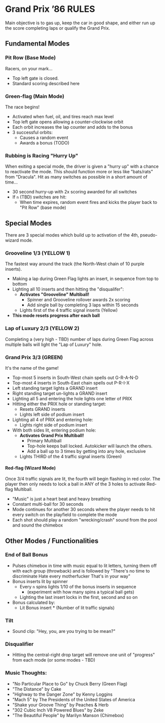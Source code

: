 Grand Prix ’86 RULES
====================

Main objective is to gas up, keep the car in good shape, and
either run up the score completing laps or qualify the Grand Prix.

Fundamental Modes
-----------------

### Pit Row (Base Mode)

Racers, on your mark...

- Top left gate is closed.
- Standard scoring described here

### Green-flag (Main Mode)

The race begins!

- Activated when fuel, oil, and tires reach max level
- Top left gate opens allowing a counter-clockwise orbit
- Each orbit increases the lap counter and adds to the bonus
- 3 successful orbits:
  - Causes a random event
  - Awards a bonus (TODO)

### Rubbing is Racing "Hurry Up"

When exiting a special mode, the driver is given a "hurry up" with
a chance to reactivate the mode. This should function more or less
like "bats/rats" from "Dracula". Hit as many switches as possible in a short amount of time...

- 30 second hurry-up with 2x scoring awarded for all switches
- If `n` (TBD) switches are hit:
  - When time expires, random event fires and kicks the
    player back to "Pit Row" (base mode)

Special Modes
-------------

There are 3 special modes which build up to activation of the
4th, pseudo-wizard mode.

### Grooveline 1/3 (YELLOW 1)

The fastest way around the track (the North-West chain of 10
purple inserts).

- Making a lap during Green Flag lights an insert, in sequence
  from top to bottom
- Lighting all 10 inserts and then hitting the "disqualifer":
  - **Activates "Grooveline" Multiball!**
    - Spinner and Grooveline rollover awards 2x scoring
    - Add single ball by completing 3 laps within 15 seconds
  - Lights first of the 4 traffic signal inserts (Yellow)
- **This mode resets progress after each ball**

### Lap of Luxury 2/3 (YELLOW 2)

Completing a (very high - TBD) number of laps during Green Flag
across multiple balls will light the "Lap of Luxury" hole.

### Grand Prix 3/3 (GREEN)

It's the name of the game!

- Top-most 5 inserts in South-West chain spells out G-R-A-N-D
- Top-most 4 inserts in South-East chain spells out P-R-I-X
- Left standing target lights a GRAND insert
- Right standing target un-lights a GRAND insert
- Lighting all 5 and entering the hole lights one letter of PRIX
- Hitting either the PRIX hole or standing target:
    - Resets GRAND inserts
    - Lights left side of podium insert
- Lighting all 4 of PRIX and entering hole:
  - Lights right side of podium insert
- With both sides lit, entering podium hole:
  - **Activates Grand Prix Multiball!**
    - Primary Multiball
    - Top-hole keeps ball locked. Autokicker will launch the others.
    - Add a ball up to 3 times by getting into any hole, exclusive
  - Lights THIRD of the 4 traffic signal inserts (Green)


#### Red-flag (Wizard Mode)

Once 3/4 traffic signals are lit, the fourth will begin flashing
in red color. The player then only needs to lock a ball in ANY of
the 3 holes to activate Red-flag Multiball.

- "Music" is just a heart beat and heavy breathing
- Constant multi-ball for 30 seconds
- Mode continues for another 30 seconds where the player needs
  to hit every switch on the playfield to complete the mode
- Each shot should play a random "wrecking/crash" sound from
  the pool and sound the chimebox

Other Modes / Functionalities
-----------------------------

### End of Ball Bonus

- Pulses chimebox in time with music equal to lit
  letters, turning them off with each group (throwback)
  and is followed by "There's no time to discriminate
  Hate every motherfucker That's in your way"
- Bonus inserts lit by spinner
  - Every `n` spins lights 1/10 of the bonus inserts in sequence
    - (experiment with how many spins a typical ball gets)
  - Lighting the last insert locks in the first, second and so on
- Bonus calculated by:
  - Lit Bonus insert * (Number of lit traffic signals)

### Tilt

- Sound clip: "Hey, you, are you trying to be mean?"

### Disqualifier

- Hitting the central-right drop target will remove one unit
  of "progress" from each mode (or some modes - TBD)

### Music Thoughts:

- "No Particular Place to Go" by Chuck Berry (Green Flag)
- "The Distance" by Cake
- "Highway to the Danger Zone" by Kenny Loggins
- "Mach 5" by The Presidents of the United States of America
- "Shake your Groove Thing" by Peaches & Herb
- "302 Cubic Inch V8 Powered Blues" by Zeke
- "The Beautiful People" by Marilyn Manson (Chimebox)
